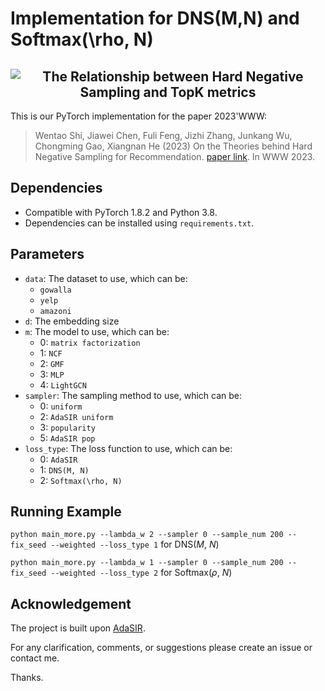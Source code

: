 # Implementation for DNS(M,N) and Softmax(\rho, N)
<h2 align="center">
  <img align="center"  src="./fig/relationship_1.png" alt="The Relationship between Hard Negative Sampling and TopK metrics">
</h2>

This is our PyTorch implementation for the paper 2023'WWW:

> Wentao Shi, Jiawei Chen, Fuli Feng, Jizhi Zhang, Junkang Wu, Chongming Gao, Xiangnan He (2023) On the Theories behind Hard Negative Sampling for Recommendation.
[paper link](https://arxiv.org/abs/2302.03472). In WWW 2023.

## Dependencies

- Compatible with PyTorch 1.8.2 and Python 3.8.
- Dependencies can be installed using `requirements.txt`.
  
## Parameters
+ `data`: The dataset to use, which can be: 
    + `gowalla`
    + `yelp`
    + `amazoni`
+ `d`: The embedding size
+ `m`: The model to use, which can be: 
    + 0: `matrix factorization`
    + 1: `NCF`
    + 2: `GMF`
    + 3: `MLP`
    + 4: `LightGCN`
+ `sampler`: The sampling method to use, which can be: 
    + 0: `uniform`
    + 2: `AdaSIR uniform`
    + 3: `popularity`
    + 5: `AdaSIR pop`
+ `loss_type`: The loss function to use, which can be: 
    + 0: `AdaSIR`
    + 1: `DNS(M, N)`
    + 2: `Softmax(\rho, N)`

## Running Example

`python main_more.py --lambda_w 2 --sampler 0 --sample_num 200 --fix_seed --weighted --loss_type 1` for DNS($M$, $N$)

`python main_more.py --lambda_w 1 --sampler 0 --sample_num 200 --fix_seed --weighted --loss_type 2` for Softmax($\rho$, $N$)

## Acknowledgement
The project is built upon [AdaSIR](https://github.com/HERECJ/AdaSIR).

For any clarification, comments, or suggestions please create an issue or contact me.

Thanks.
